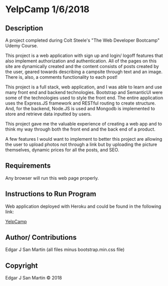YelpCamp 1/6/2018
=======================

Description
-----------------------

A project completed during Colt Steele's "The Web Developer Bootcamp" Udemy Course.

This project is a web application with sign up and login/ logoff features that also implement authorization and authentication. All of the pages on this site are dynamically created and the content consists of posts created by the user, geared towards describing a campsite through text and an image. There is, also, a comments functionality to each post!

This project is a full stack, web application, and I was able to learn and use many front end and backend technologies. Bootstrap and SemanticUI were some of the technologies used to style the front end. The entire application uses the Express.JS framework and RESTful routing to create structure. And, for the backend, Node.JS is used and Mongodb is implemented to store and retrieve data inputted by users.

This project gave me the valuable experience of creating a web app and to think my way through both the front end and the back end of a product.

A few features I would want to implement to better this project are allowing the user to upload photos not through a link but by uploading the picture themselves, dynamic prices for all the posts, and SEO.


Requirements
-----------------------

Any browser will run this web page properly.


Instructions to Run Program
-----------------------

Web application deployed with Heroku and could be found in the following link:

[YelpCamp](https://powerful-ridge-46545.herokuapp.com/)


Author/ Contributions
-----------------------

Edgar J San Martin (all files minus bootstrap.min.css file)



Copyright
-----------------------

Edgar J San Martin © 2018
